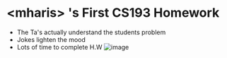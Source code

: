 # **\<mharis\> 's First CS193 Homework**


- The Ta's actually understand the students problem
- Jokes lighten the mood
- Lots of time to complete H.W
![image](https://github.com/user-attachments/assets/3483eccf-a0bd-4d17-92c3-1c4c06541328)
